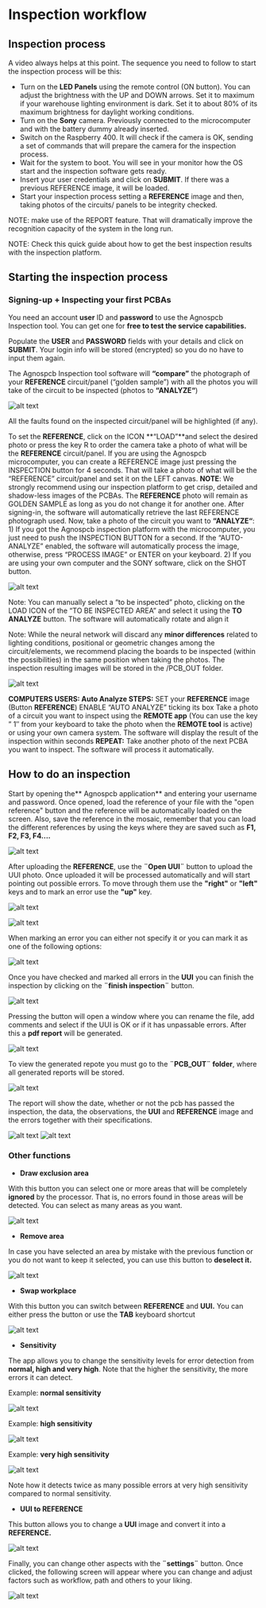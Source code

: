 # Inspection workflow

## Inspection process

A video always helps at this point. The sequence you need to follow to start the inspection process will be this:

- Turn on the **LED Panels** using the remote control (ON button). You can adjust the brightness with the UP and DOWN arrows. Set it to maximum if your warehouse lighting environment is dark. Set it to about 80% of its maximum brightness for daylight working conditions.
- Turn on the **Sony** camera. Previously connected to the microcomputer and with the battery dummy already inserted.
- Switch on the Raspberry 400. It will check if the camera is OK, sending a set of commands that will prepare the camera for the inspection process.
- Wait for the system to boot. You will see in your monitor how the OS start and the inspection software gets ready.
- Insert your user credentials and click on **SUBMIT**. If there was a previous REFERENCE image, it will be loaded.
- Start your inspection process setting a **REFERENCE** image and then, taking photos of the circuits/ panels to be integrity checked.
​

<Note> NOTE: make use of the REPORT feature. That will dramatically improve the recognition capacity of the system in the long run.</Note>

<Note> NOTE: Check this quick guide about how to get the best inspection results with the inspection platform.</Note>

## Starting the inspection process


### **Signing-up + Inspecting your first PCBAs**

You need an account **user** ID and **password** to use the Agnospcb Inspection tool. You can get one for **free to test the service capabilities​.**

Populate the **USER** and **PASSWORD** fields with your details and click on **SUBMIT**. Your login info will be stored (encrypted) so you do no have to input them again.

The Agnospcb Inspection tool software will **“compare”** the photograph of your **REFERENCE** circuit/panel (“golden sample”) with all the photos you will take of the circuit to be inspected (photos to **“ANALYZE“**)

![alt text](assets/image.png)

All the faults found on the inspected circuit/panel will be highlighted (if any).

To set the **REFERENCE**, click on the ICON **“LOAD”**and select the desired photo or press the key R to order the camera take a photo of what will be the **REFERENCE** circuit/panel. If you are using the Agnospcb microcomputer, you can create a REFERENCE image just pressing the INSPECTION button for 4 seconds. That will take a photo of what will be the “REFERENCE” circuit/panel and set it on the LEFT canvas. **NOTE**: We strongly recommend using our inspection platform to get crisp, detailed and shadow-less images of the PCBAs. The **REFERENCE** photo will remain as GOLDEN SAMPLE as long as you do not change it for another one. After signing-in, the software will automatically retrieve the last REFERENCE photograph used. Now, take a photo of the circuit you want to **“ANALYZE“**: 1) If you got the Agnospcb inspection platform with the microcomputer, you just need to push the INSPECTION BUTTON for a second. If the “AUTO-ANALYZE” enabled, the software will automatically process the image, otherwise, press “PROCESS IMAGE” or ENTER on your keyboard. 2) If you are using your own computer and the SONY software, click on the SHOT button.

![alt text](assets/shot-button.PNG)


<Note> Note: You can manually select a “to be inspected” photo, clicking on the LOAD ICON of the “TO BE INSPECTED AREA” and select it using the **TO ANALYZE** button. The software will automatically rotate and align it</Note>

<Note> Note: While the neural network will discard any **minor differences** related to lighting conditions, positional or geometric changes among the circuit/elements, we recommend placing the boards to be inspected (within the possibilities) in the same position when taking the photos. The inspection resulting images will be stored in the /PCB_OUT folder.</Note>

![alt text](assets/111.PNG)

**COMPUTERS USERS: Auto Analyze STEPS:**
SET your **REFERENCE** image (Button **REFERENCE**)
ENABLE “AUTO ANALYZE” ticking its box
Take a photo of a circuit you want to inspect using the **REMOTE app** (You can use the key ” 1″ from your keyboard to take the photo when the **REMOTE tool** is active) or using your own camera system.
The software will display the result of the inspection within seconds
**REPEAT:** Take another photo of the next PCBA you want to inspect. The software will process it automatically.

## How to do an inspection

Start by opening the** Agnospcb application** and entering your username and password. Once opened, load the reference of your file with the "open reference" button and the reference will be automatically loaded on the screen. Also, save the reference in the mosaic, remember that you can load the different references by using the keys where they are saved such as **F1, F2, F3, F4....**

![alt text](assets/Open-reference.PNG)

After uploading the **REFERENCE**, use the **¨Open UUI¨** button to upload the UUI photo. Once uploaded it will be processed automatically and will start pointing out possible errors. To move through them use the **"right"** or **"left"** keys and to mark an error use the **"up"** key.

![alt text](assets/Open-UUI.PNG)

![alt text](assets/ERRORS.png)

When marking an error you can either not specify it or you can mark it as one of the following options:

![alt text](assets/SELECT-FAULT.png)

Once you have checked and marked all errors in the **UUI** you can finish the inspection by clicking on the **¨finish inspection¨** button.

![alt text](assets/finish-inspection-button.png)

Pressing the button will open a window where you can rename the file, add comments and select if the UUI is OK or if it has unpassable errors. After this a **pdf report** will be generated.

![alt text](assets/GENERATE-REPORT.png)

To view the generated repote you must go to the **¨PCB_OUT¨ folder**, where all generated reports will be stored.

![alt text](assets/PCB-OUT.png)

The report will show the date, whether or not the pcb has passed the inspection, the data, the observations, the **UUI** and **REFERENCE** image and the errors together with their specifications.

![alt text](assets/REPORT1.png)
![alt text](assets/REPORT2.png)

### Other functions 

- **Draw exclusion area**

With this button you can select one or more areas that will be completely **ignored** by the processor. That is, no errors found in those areas will be detected. You can select as many areas as you want. 

![alt text](assets/exclusion-area.png)

- **Remove area**

In case you have selected an area by mistake with the previous function or you do not want to keep it selected, you can use this button to **deselect it.**

![alt text](assets/erase.PNG)

- **Swap workplace**

With this button you can switch between **REFERENCE** and **UUI.** You can either press the button or use the **TAB** keyboard shortcut

![alt text](assets/swap.PNG)

- **Sensitivity**

The app allows you to change the sensitivity levels for error detection from **normal, high and very high**. Note that the higher the sensitivity, the more errors it can detect.

Example: **normal sensitivity**

![alt text](assets/normal-sensitivity.png)

Example: **high sensitivity**

![alt text](assets/high-sensitivity.png)

Example: **very high sensitivity**

![alt text](assets/very-high-sensitivity.png)

Note how it detects twice as many possible errors at very high sensitivity compared to normal sensitivity.

- **UUI to REFERENCE**

This button allows you to change a **UUI** image and convert it into a **REFERENCE.**

![alt text](assets/UUI-to-REF.png)

Finally, you can change other aspects with the **¨settings¨** button. Once clicked, the following screen will appear where you can change and adjust factors such as workflow, path and others to your liking.

![alt text](assets/settings.2.png)

